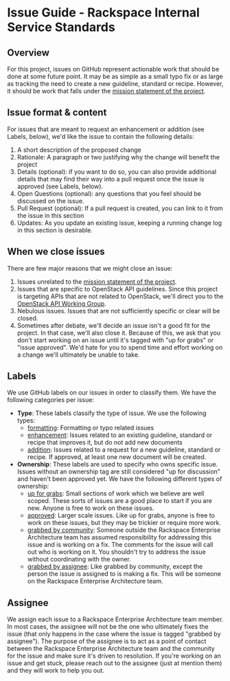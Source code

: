 # Issue Guide - Rackspace Internal Service Standards

## Overview
For this project, issues on GitHub represent actionable work that should be done at some future point. It may be as simple as a small typo fix or as large as tracking the need to create a new guideline, standard or recipe. However, it should be work that falls under the [mission statement of the project](https://github.com/rackerlabs/riss/README.md).

## Issue format & content
For issues that are meant to request an enhancement or addition (see Labels, below), we'd like the issue to contain the following details:
1. A short description of the proposed change
2. Rationale: A paragraph or two justifying why the change will benefit the project
3. Details (optional): if you want to do so, you can also provide additional details that may find their way into a pull request once the issue is approved (see Labels, below).
4. Open Questions (optional): any questions that you feel should be discussed on the issue.
5. Pull Request (optional): If a pull request is created, you can link to it from the issue in this section
6. Updates: As you update an existing issue, keeping a running change log in this section is desirable.

## When we close issues
There are few major reasons that we might close an issue:

1. Issues unrelated to the [mission statement of the project](https://github.com/rackerlabs/riss/README.md).
2. Issues that are specific to OpenStack API guidelines. Since this project is targeting APIs that are not related to OpenStack, we'll direct you to the [OpenStack API Working Group](http://specs.openstack.org/openstack/api-wg/).
3. Nebulous issues. Issues that are not sufficiently specific or clear will be closed.
4. Sometimes after debate, we'll decide an issue isn't a good fit for the project. In that case, we'll also close it. Because of this, we ask that you don't start working on an issue until it's tagged with "up for grabs" or "issue approved". We'd hate for you to spend time and effort working on a change we'll ultimately be unable to take.

## Labels

We use GitHub labels on our issues in order to classify them. We have the following categories per issue:

* **Type**: These labels classify the type of issue. We use the following types:
  * [formatting](https://github.com/rackerlabs/riss/labels/formatting): Formatting or typo related issues
  * [enhancement](https://github.com/rackerlabs/riss/labels/enhancement): Issues related to an existing guideline, standard or recipe that improves it, but do not add new documents
  * [addition](https://github.com/rackerlabs/riss/labels/addition): Issues related to a request for a new guideline, standard or recipe. If approved, at least one new document will be created.
* **Ownership**: These labels are used to specify who owns specific issue. Issues without an ownership tag are still considered "up for discussion" and haven't been approved yet. We have the following different types of ownership:
  * [up for grabs](https://github.com/rackerlabs/riss/labels/up-for-grabs): Small sections of work which we believe are well scoped. These sorts of issues are a good place to start if you are new. Anyone is free to work on these issues.
  * [approved](https://github.com/rackerlabs/riss/labels/approved): Larger scale issues. Like up for grabs, anyone is free to work on these issues, but they may be trickier or require more work.
  * [grabbed by community](https://github.com/rackerlabs/riss/labels/grabbed-by-community): Someone outside the Rackspace Enterprise Architecture team has assumed responsibility for addressing this issue and is working on a fix. The comments for the issue will call out who is working on it. You shouldn't try to address the issue without coordinating with the owner.
  * [grabbed by assignee](https://github.com/rackerlabs/riss/labels/grabbed-by-assignee): Like grabbed by community, except the person the issue is assigned to is making a fix. This will be someone on the Rackspace Enterprise Architecture team.

## Assignee
We assign each issue to a Rackspace Enterprise Architecture team member. In most cases, the assignee will not be the one who ultimately fixes the issue (that only happens in the case where the issue is tagged "grabbed by assignee"). The purpose of the assignee is to act as a point of contact between the Rackspace Enterprise Architecture team and the community for the issue and make sure it's driven to resolution. If you're working on an issue and get stuck, please reach out to the assignee (just at mention them) and they will work to help you out.
